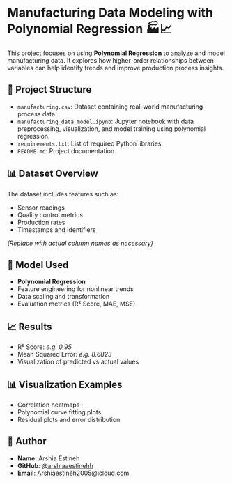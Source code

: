# Manufacturing Data Modeling with Polynomial Regression 🏭📈

This project focuses on using **Polynomial Regression** to analyze and model manufacturing data. It explores how higher-order relationships between variables can help identify trends and improve production process insights.

## 📁 Project Structure

- `manufacturing.csv`: Dataset containing real-world manufacturing process data.
- `manufacturing_data_model.ipynb`: Jupyter notebook with data preprocessing, visualization, and model training using polynomial regression.
- `requirements.txt`: List of required Python libraries.
- `README.md`: Project documentation.

## 📊 Dataset Overview

The dataset includes features such as:
- Sensor readings
- Quality control metrics
- Production rates
- Timestamps and identifiers

*(Replace with actual column names as necessary)*

## 🧠 Model Used

- **Polynomial Regression**
- Feature engineering for nonlinear trends
- Data scaling and transformation
- Evaluation metrics (R² Score, MAE, MSE)

## 📈 Results

- R² Score: *e.g. 0.95*
- Mean Squared Error: *e.g. 8.6823*
- Visualization of predicted vs actual values

## 📊 Visualization Examples

- Correlation heatmaps
- Polynomial curve fitting plots
- Residual plots and error distribution

## 👤 Author

- **Name**: Arshia Estineh  
- **GitHub**: [@arshiaaestinehh](https://github.com/arshiaaestinehh)  
- **Email**: Arshiaestineh2005@icloud.com

